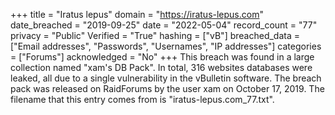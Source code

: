 +++
title = "Iratus lepus"
domain = "https://iratus-lepus.com"
date_breached = "2019-09-25"
date = "2022-05-04"
record_count = "77"
privacy = "Public"
Verified = "True"
hashing = ["vB"]
breached_data = ["Email addresses", "Passwords", "Usernames", "IP addresses"]
categories = ["Forums"]
acknowledged = "No"
+++
This breach was found in a large collection named "xam's DB Pack". In total, 316 websites databases were leaked, all due to a single vulnerability in the vBulletin software. The breach pack was released on RaidForums by the user xam on October 17, 2019. The filename that this entry comes from is "iratus-lepus.com_77.txt".
